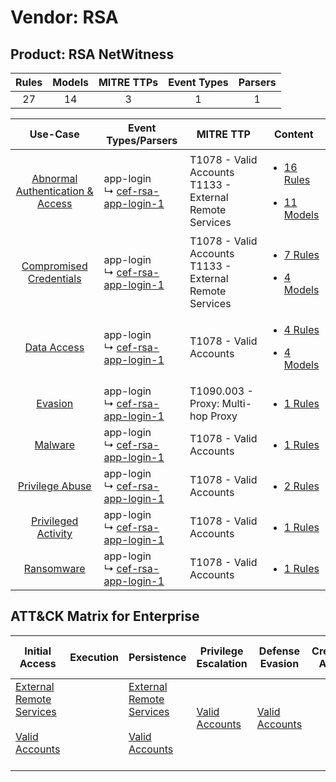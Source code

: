 Vendor: RSA
===========
Product: RSA NetWitness
-----------------------
| Rules | Models | MITRE TTPs | Event Types | Parsers |
|:-----:|:------:|:----------:|:-----------:|:-------:|
|  27   |   14   |     3      |      1      |    1    |

|                                           Use-Case                                           | Event Types/Parsers                                                                      | MITRE TTP                                                      | Content                                                                                                                          |
|:--------------------------------------------------------------------------------------------:| ---------------------------------------------------------------------------------------- | -------------------------------------------------------------- | -------------------------------------------------------------------------------------------------------------------------------- |
| [Abnormal Authentication & Access](../../../UseCases/uc_abnormal_authentication_&_access.md) |  app-login<br> ↳ [cef-rsa-app-login-1](Parsers/parserContent_cef-rsa-app-login-1.md)<br> | T1078 - Valid Accounts<br>T1133 - External Remote Services<br> | [<ul><li>16 Rules</li></ul><ul><li>11 Models</li></ul>](Rules_Models/r_m_rsa_rsa_netwitness_Abnormal_Authentication_&_Access.md) |
|          [Compromised Credentials](../../../UseCases/uc_compromised_credentials.md)          |  app-login<br> ↳ [cef-rsa-app-login-1](Parsers/parserContent_cef-rsa-app-login-1.md)<br> | T1078 - Valid Accounts<br>T1133 - External Remote Services<br> | [<ul><li>7 Rules</li></ul><ul><li>4 Models</li></ul>](Rules_Models/r_m_rsa_rsa_netwitness_Compromised_Credentials.md)            |
|                      [Data Access](../../../UseCases/uc_data_access.md)                      |  app-login<br> ↳ [cef-rsa-app-login-1](Parsers/parserContent_cef-rsa-app-login-1.md)<br> | T1078 - Valid Accounts<br>                                     | [<ul><li>4 Rules</li></ul><ul><li>4 Models</li></ul>](Rules_Models/r_m_rsa_rsa_netwitness_Data_Access.md)                        |
|                          [Evasion](../../../UseCases/uc_evasion.md)                          |  app-login<br> ↳ [cef-rsa-app-login-1](Parsers/parserContent_cef-rsa-app-login-1.md)<br> | T1090.003 - Proxy: Multi-hop Proxy<br>                         | [<ul><li>1 Rules</li></ul>](Rules_Models/r_m_rsa_rsa_netwitness_Evasion.md)                                                      |
|                          [Malware](../../../UseCases/uc_malware.md)                          |  app-login<br> ↳ [cef-rsa-app-login-1](Parsers/parserContent_cef-rsa-app-login-1.md)<br> | T1078 - Valid Accounts<br>                                     | [<ul><li>1 Rules</li></ul>](Rules_Models/r_m_rsa_rsa_netwitness_Malware.md)                                                      |
|                  [Privilege Abuse](../../../UseCases/uc_privilege_abuse.md)                  |  app-login<br> ↳ [cef-rsa-app-login-1](Parsers/parserContent_cef-rsa-app-login-1.md)<br> | T1078 - Valid Accounts<br>                                     | [<ul><li>2 Rules</li></ul>](Rules_Models/r_m_rsa_rsa_netwitness_Privilege_Abuse.md)                                              |
|              [Privileged Activity](../../../UseCases/uc_privileged_activity.md)              |  app-login<br> ↳ [cef-rsa-app-login-1](Parsers/parserContent_cef-rsa-app-login-1.md)<br> | T1078 - Valid Accounts<br>                                     | [<ul><li>1 Rules</li></ul>](Rules_Models/r_m_rsa_rsa_netwitness_Privileged_Activity.md)                                          |
|                       [Ransomware](../../../UseCases/uc_ransomware.md)                       |  app-login<br> ↳ [cef-rsa-app-login-1](Parsers/parserContent_cef-rsa-app-login-1.md)<br> | T1078 - Valid Accounts<br>                                     | [<ul><li>1 Rules</li></ul>](Rules_Models/r_m_rsa_rsa_netwitness_Ransomware.md)                                                   |

ATT&CK Matrix for Enterprise
----------------------------
| Initial Access                                                                                                                                   | Execution | Persistence                                                                                                                                      | Privilege Escalation                                                | Defense Evasion                                                     | Credential Access | Discovery | Lateral Movement | Collection | Command and Control                                                                                                                       | Exfiltration | Impact |
| ------------------------------------------------------------------------------------------------------------------------------------------------ | --------- | ------------------------------------------------------------------------------------------------------------------------------------------------ | ------------------------------------------------------------------- | ------------------------------------------------------------------- | ----------------- | --------- | ---------------- | ---------- | ----------------------------------------------------------------------------------------------------------------------------------------- | ------------ | ------ |
| [External Remote Services](https://attack.mitre.org/techniques/T1133)<br><br>[Valid Accounts](https://attack.mitre.org/techniques/T1078)<br><br> |           | [External Remote Services](https://attack.mitre.org/techniques/T1133)<br><br>[Valid Accounts](https://attack.mitre.org/techniques/T1078)<br><br> | [Valid Accounts](https://attack.mitre.org/techniques/T1078)<br><br> | [Valid Accounts](https://attack.mitre.org/techniques/T1078)<br><br> |                   |           |                  |            | [Proxy: Multi-hop Proxy](https://attack.mitre.org/techniques/T1090/003)<br><br>[Proxy](https://attack.mitre.org/techniques/T1090)<br><br> |              |        |